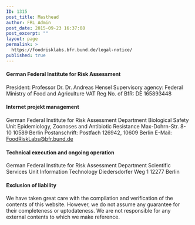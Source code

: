 ```yaml
---
ID: 1315
post_title: Masthead
author: FRL_Admin
post_date: 2015-09-23 16:37:08
post_excerpt: ""
layout: page
permalink: >
  https://foodrisklabs.bfr.bund.de/legal-notice/
published: true
---
```

<h4>German Federal Institute for Risk Assessment</h4>

President: Professor Dr. Dr. Andreas Hensel
Supervisory agency: Federal Ministry of Food and Agriculture
VAT Reg No. of BfR: DE 165893448

<h4>Internet projekt management</h4>

German Federal Institute for Risk Assessment
Department Biological Safety
Unit Epidemiology, Zoonoses and Antibiotic Resistance
Max-Dohrn-Str. 8-10
10589 Berlin
Postanschrift: Postfach 126942, 10609 Berlin
E-Mail: <a href="mailto:FoodRiskLabs@bfr.bund.de">FoodRiskLabs@bfr.bund.de</a>

<h4>Technical execution and ongoing operation</h4>

German Federal Institute for Risk Assessment
Department Scientific Services
Unit Information Technology
Diedersdorfer Weg 1
12277 Berlin

<h4>Exclusion of liability</h4>

We have taken great care with the compilation and verification of the contents of this website. However, we do not assume any guarantee for their completeness or uptodateness. We are not responsible for any external contents to which we make reference.